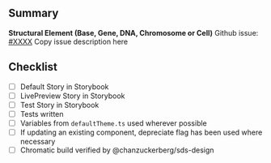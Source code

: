 ## Summary

**Structural Element (Base, Gene, DNA, Chromosome or Cell)**
Github issue: [#XXXX](link)
Copy issue description here

## Checklist

- [ ] Default Story in Storybook
- [ ] LivePreview Story in Storybook
- [ ] Test Story in Storybook
- [ ] Tests written
- [ ] Variables from `defaultTheme.ts` used wherever possible
- [ ] If updating an existing component, depreciate flag has been used where necessary
- [ ] Chromatic build verified by @chanzuckerberg/sds-design
